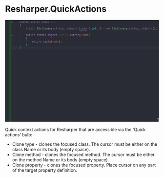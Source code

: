 # Resharper.QuickActions

![Example](./docs/images/example.gif)

Quick context actions for Resharper that are accessible via the 'Quick actions' bulb:
 * Clone type - clones the focused class. The cursor must be either on the class Name or its body (empty space).
 * Clone method - clones the focused method. The cursor must be either on the method Name or its body (empty space).
 * Clone property - clones the focused property. Place cursor on any part of the target property definition.
